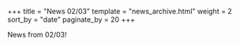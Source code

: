 +++
title = "News 02/03"
template = "news_archive.html"
weight = 2
sort_by = "date"
paginate_by = 20
+++

News from 02/03!

